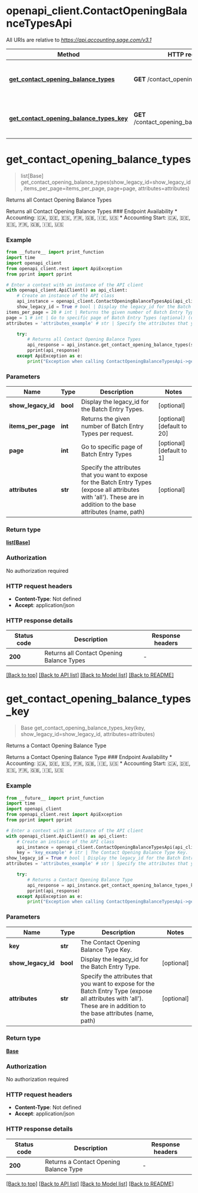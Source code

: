# openapi_client.ContactOpeningBalanceTypesApi

All URIs are relative to *https://api.accounting.sage.com/v3.1*

Method | HTTP request | Description
------------- | ------------- | -------------
[**get_contact_opening_balance_types**](ContactOpeningBalanceTypesApi.md#get_contact_opening_balance_types) | **GET** /contact_opening_balance_types | Returns all Contact Opening Balance Types
[**get_contact_opening_balance_types_key**](ContactOpeningBalanceTypesApi.md#get_contact_opening_balance_types_key) | **GET** /contact_opening_balance_types/{key} | Returns a Contact Opening Balance Type


# **get_contact_opening_balance_types**
> list[Base] get_contact_opening_balance_types(show_legacy_id=show_legacy_id, items_per_page=items_per_page, page=page, attributes=attributes)

Returns all Contact Opening Balance Types

Returns all Contact Opening Balance Types  ### Endpoint Availability  * Accounting: 🇨🇦, 🇩🇪, 🇪🇸, 🇫🇷, 🇬🇧, 🇮🇪, 🇺🇸 * Accounting Start: 🇨🇦, 🇩🇪, 🇪🇸, 🇫🇷, 🇬🇧, 🇮🇪, 🇺🇸

### Example

```python
from __future__ import print_function
import time
import openapi_client
from openapi_client.rest import ApiException
from pprint import pprint

# Enter a context with an instance of the API client
with openapi_client.ApiClient() as api_client:
    # Create an instance of the API class
    api_instance = openapi_client.ContactOpeningBalanceTypesApi(api_client)
    show_legacy_id = True # bool | Display the legacy_id for the Batch Entry Types. (optional)
items_per_page = 20 # int | Returns the given number of Batch Entry Types per request. (optional) (default to 20)
page = 1 # int | Go to specific page of Batch Entry Types (optional) (default to 1)
attributes = 'attributes_example' # str | Specify the attributes that you want to expose for the Batch Entry Types (expose all attributes with 'all'). These are in addition to the base attributes (name, path) (optional)

    try:
        # Returns all Contact Opening Balance Types
        api_response = api_instance.get_contact_opening_balance_types(show_legacy_id=show_legacy_id, items_per_page=items_per_page, page=page, attributes=attributes)
        pprint(api_response)
    except ApiException as e:
        print("Exception when calling ContactOpeningBalanceTypesApi->get_contact_opening_balance_types: %s\n" % e)
```

### Parameters

Name | Type | Description  | Notes
------------- | ------------- | ------------- | -------------
 **show_legacy_id** | **bool**| Display the legacy_id for the Batch Entry Types. | [optional] 
 **items_per_page** | **int**| Returns the given number of Batch Entry Types per request. | [optional] [default to 20]
 **page** | **int**| Go to specific page of Batch Entry Types | [optional] [default to 1]
 **attributes** | **str**| Specify the attributes that you want to expose for the Batch Entry Types (expose all attributes with &#39;all&#39;). These are in addition to the base attributes (name, path) | [optional] 

### Return type

[**list[Base]**](Base.md)

### Authorization

No authorization required

### HTTP request headers

 - **Content-Type**: Not defined
 - **Accept**: application/json

### HTTP response details
| Status code | Description | Response headers |
|-------------|-------------|------------------|
**200** | Returns all Contact Opening Balance Types |  -  |

[[Back to top]](#) [[Back to API list]](../README.md#documentation-for-api-endpoints) [[Back to Model list]](../README.md#documentation-for-models) [[Back to README]](../README.md)

# **get_contact_opening_balance_types_key**
> Base get_contact_opening_balance_types_key(key, show_legacy_id=show_legacy_id, attributes=attributes)

Returns a Contact Opening Balance Type

Returns a Contact Opening Balance Type  ### Endpoint Availability  * Accounting: 🇨🇦, 🇩🇪, 🇪🇸, 🇫🇷, 🇬🇧, 🇮🇪, 🇺🇸 * Accounting Start: 🇨🇦, 🇩🇪, 🇪🇸, 🇫🇷, 🇬🇧, 🇮🇪, 🇺🇸

### Example

```python
from __future__ import print_function
import time
import openapi_client
from openapi_client.rest import ApiException
from pprint import pprint

# Enter a context with an instance of the API client
with openapi_client.ApiClient() as api_client:
    # Create an instance of the API class
    api_instance = openapi_client.ContactOpeningBalanceTypesApi(api_client)
    key = 'key_example' # str | The Contact Opening Balance Type Key.
show_legacy_id = True # bool | Display the legacy_id for the Batch Entry Type. (optional)
attributes = 'attributes_example' # str | Specify the attributes that you want to expose for the Batch Entry Type (expose all attributes with 'all'). These are in addition to the base attributes (name, path) (optional)

    try:
        # Returns a Contact Opening Balance Type
        api_response = api_instance.get_contact_opening_balance_types_key(key, show_legacy_id=show_legacy_id, attributes=attributes)
        pprint(api_response)
    except ApiException as e:
        print("Exception when calling ContactOpeningBalanceTypesApi->get_contact_opening_balance_types_key: %s\n" % e)
```

### Parameters

Name | Type | Description  | Notes
------------- | ------------- | ------------- | -------------
 **key** | **str**| The Contact Opening Balance Type Key. | 
 **show_legacy_id** | **bool**| Display the legacy_id for the Batch Entry Type. | [optional] 
 **attributes** | **str**| Specify the attributes that you want to expose for the Batch Entry Type (expose all attributes with &#39;all&#39;). These are in addition to the base attributes (name, path) | [optional] 

### Return type

[**Base**](Base.md)

### Authorization

No authorization required

### HTTP request headers

 - **Content-Type**: Not defined
 - **Accept**: application/json

### HTTP response details
| Status code | Description | Response headers |
|-------------|-------------|------------------|
**200** | Returns a Contact Opening Balance Type |  -  |

[[Back to top]](#) [[Back to API list]](../README.md#documentation-for-api-endpoints) [[Back to Model list]](../README.md#documentation-for-models) [[Back to README]](../README.md)

